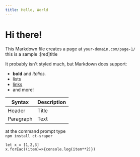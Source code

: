 ```yaml
---
title: Hello, World
---
```


# Hi there!

This Markdown file creates a page at `your-domain.com/page-1/`  
this is a sample :[red]title

It probably isn't styled much, but Markdown does support:

- **bold** and _italics._
- lists
- [links](https://astro.build)
- and more!

| Syntax    | Description |
| --------- | ----------- |
| Header    | Title       |
| Paragraph | Text        |

at the command prompt type  
`npm install ct-sraper`

```
let x = [1,2,3]
x.forEac((item)=>{console.log(item**2)})
```
